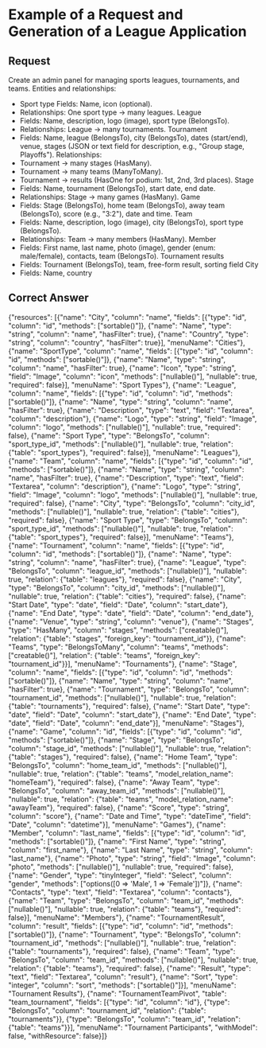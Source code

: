 # Example of a Request and Generation of a League Application

## Request
Create an admin panel for managing sports leagues, tournaments, and teams.
Entities and relationships:
- Sport type
Fields: Name, icon (optional).
- Relationships: One sport type → many leagues.
League
- Fields: Name, description, logo (image), sport type (BelongsTo).
- Relationships: League → many tournaments.
Tournament
- Fields: Name, league (BelongsTo), city (BelongsTo), dates (start/end), venue, stages (JSON or text field for description, e.g., "Group stage, Playoffs").
Relationships:
- Tournament → many stages (HasMany).
- Tournament → many teams (ManyToMany).
- Tournament → results (HasOne for podium: 1st, 2nd, 3rd places).
Stage
- Fields: Name, tournament (BelongsTo), start date, end date.
- Relationships: Stage → many games (HasMany).
Game
- Fields: Stage (BelongsTo), home team (BelongsTo), away team (BelongsTo), score (e.g., "3:2"), date and time.
Team
- Fields: Name, description, logo (image), city (BelongsTo), sport type (BelongsTo).
- Relationships: Team → many members (HasMany).
Member
- Fields: First name, last name, photo (image), gender (enum: male/female), contacts, team (BelongsTo).
Tournament results
- Fields: Tournament (BelongsTo), team, free-form result, sorting field
City
- Fields: Name, country

## Correct Answer
{"resources": [{"name": "City", "column": "name", "fields": [{"type": "id", "column": "id", "methods": ["sortable()"]}, {"name": "Name", "type": "string", "column": "name", "hasFilter": true}, {"name": "Country", "type": "string", "column": "country", "hasFilter": true}], "menuName": "Cities"}, {"name": "SportType", "column": "name", "fields": [{"type": "id", "column": "id", "methods": ["sortable()"]}, {"name": "Name", "type": "string", "column": "name", "hasFilter": true}, {"name": "Icon", "type": "string", "field": "Image", "column": "icon", "methods": ["nullable()"], "nullable": true, "required": false}], "menuName": "Sport Types"}, {"name": "League", "column": "name", "fields": [{"type": "id", "column": "id", "methods": ["sortable()"]}, {"name": "Name", "type": "string", "column": "name", "hasFilter": true}, {"name": "Description", "type": "text", "field": "Textarea", "column": "description"}, {"name": "Logo", "type": "string", "field": "Image", "column": "logo", "methods": ["nullable()"], "nullable": true, "required": false}, {"name": "Sport Type", "type": "BelongsTo", "column": "sport_type_id", "methods": ["nullable()"], "nullable": true, "relation": {"table": "sport_types"}, "required": false}], "menuName": "Leagues"}, {"name": "Team", "column": "name", "fields": [{"type": "id", "column": "id", "methods": ["sortable()"]}, {"name": "Name", "type": "string", "column": "name", "hasFilter": true}, {"name": "Description", "type": "text", "field": "Textarea", "column": "description"}, {"name": "Logo", "type": "string", "field": "Image", "column": "logo", "methods": ["nullable()"], "nullable": true, "required": false}, {"name": "City", "type": "BelongsTo", "column": "city_id", "methods": ["nullable()"], "nullable": true, "relation": {"table": "cities"}, "required": false}, {"name": "Sport Type", "type": "BelongsTo", "column": "sport_type_id", "methods": ["nullable()"], "nullable": true, "relation": {"table": "sport_types"}, "required": false}], "menuName": "Teams"}, {"name": "Tournament", "column": "name", "fields": [{"type": "id", "column": "id", "methods": ["sortable()"]}, {"name": "Name", "type": "string", "column": "name", "hasFilter": true}, {"name": "League", "type": "BelongsTo", "column": "league_id", "methods": ["nullable()"], "nullable": true, "relation": {"table": "leagues"}, "required": false}, {"name": "City", "type": "BelongsTo", "column": "city_id", "methods": ["nullable()"], "nullable": true, "relation": {"table": "cities"}, "required": false}, {"name": "Start Date", "type": "date", "field": "Date", "column": "start_date"}, {"name": "End Date", "type": "date", "field": "Date", "column": "end_date"}, {"name": "Venue", "type": "string", "column": "venue"}, {"name": "Stages", "type": "HasMany", "column": "stages", "methods": ["creatable()"], "relation": {"table": "stages", "foreign_key": "tournament_id"}}, {"name": "Teams", "type": "BelongsToMany", "column": "teams", "methods": ["creatable()"], "relation": {"table": "teams", "foreign_key": "tournament_id"}}], "menuName": "Tournaments"}, {"name": "Stage", "column": "name", "fields": [{"type": "id", "column": "id", "methods": ["sortable()"]}, {"name": "Name", "type": "string", "column": "name", "hasFilter": true}, {"name": "Tournament", "type": "BelongsTo", "column": "tournament_id", "methods": ["nullable()"], "nullable": true, "relation": {"table": "tournaments"}, "required": false}, {"name": "Start Date", "type": "date", "field": "Date", "column": "start_date"}, {"name": "End Date", "type": "date", "field": "Date", "column": "end_date"}], "menuName": "Stages"}, {"name": "Game", "column": "id", "fields": [{"type": "id", "column": "id", "methods": ["sortable()"]}, {"name": "Stage", "type": "BelongsTo", "column": "stage_id", "methods": ["nullable()"], "nullable": true, "relation": {"table": "stages"}, "required": false}, {"name": "Home Team", "type": "BelongsTo", "column": "home_team_id", "methods": ["nullable()"], "nullable": true, "relation": {"table": "teams", "model_relation_name": "homeTeam"}, "required": false}, {"name": "Away Team", "type": "BelongsTo", "column": "away_team_id", "methods": ["nullable()"], "nullable": true, "relation": {"table": "teams", "model_relation_name": "awayTeam"}, "required": false}, {"name": "Score", "type": "string", "column": "score"}, {"name": "Date and Time", "type": "dateTime", "field": "Date", "column": "datetime"}], "menuName": "Games"}, {"name": "Member", "column": "last_name", "fields": [{"type": "id", "column": "id", "methods": ["sortable()"]}, {"name": "First Name", "type": "string", "column": "first_name"}, {"name": "Last Name", "type": "string", "column": "last_name"}, {"name": "Photo", "type": "string", "field": "Image", "column": "photo", "methods": ["nullable()"], "nullable": true, "required": false}, {"name": "Gender", "type": "tinyInteger", "field": "Select", "column": "gender", "methods": ["options([0 => 'Male', 1 => 'Female'])"]}, {"name": "Contacts", "type": "text", "field": "Textarea", "column": "contacts"}, {"name": "Team", "type": "BelongsTo", "column": "team_id", "methods": ["nullable()"], "nullable": true, "relation": {"table": "teams"}, "required": false}], "menuName": "Members"}, {"name": "TournamentResult", "column": "result", "fields": [{"type": "id", "column": "id", "methods": ["sortable()"]}, {"name": "Tournament", "type": "BelongsTo", "column": "tournament_id", "methods": ["nullable()"], "nullable": true, "relation": {"table": "tournaments"}, "required": false}, {"name": "Team", "type": "BelongsTo", "column": "team_id", "methods": ["nullable()"], "nullable": true, "relation": {"table": "teams"}, "required": false}, {"name": "Result", "type": "text", "field": "Textarea", "column": "result"}, {"name": "Sort", "type": "integer", "column": "sort", "methods": ["sortable()"]}], "menuName": "Tournament Results"}, {"name": "TournamentTeamPivot", "table": "team_tournament", "fields": [{"type": "id", "column": "id"}, {"type": "BelongsTo", "column": "tournament_id", "relation": {"table": "tournaments"}}, {"type": "BelongsTo", "column": "team_id", "relation": {"table": "teams"}}], "menuName": "Tournament Participants", "withModel": false, "withResource": false}]}

